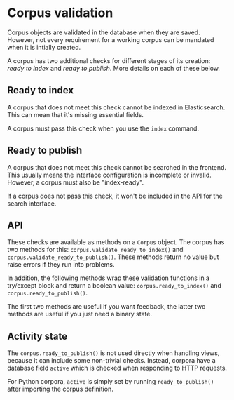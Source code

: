 # Corpus validation

Corpus objects are validated in the database when they are saved. However, not every requirement for a working corpus can be mandated when it is intially created.

A corpus has two additional checks for different stages of its creation: _ready to index_ and _ready to publish_. More details on each of these below.

## Ready to index

A corpus that does not meet this check cannot be indexed in Elasticsearch. This can mean that it's missing essential fields.

A corpus must pass this check when you use the `index` command.

## Ready to publish

A corpus that does not meet this check cannot be searched in the frontend. This usually means the interface configuration is incomplete or invalid. However, a corpus must also be "index-ready".

If a corpus does not pass this check, it won't be included in the API for the search interface.

## API

These checks are available as methods on a `Corpus` object. The corpus has two methods for this: `corpus.validate_ready_to_index()` and `corpus.validate_ready_to_publish()`. These methods return no value but raise errors if they run into problems.

In addition, the following methods wrap these validation functions in a try/except block and return a boolean value: `corpus.ready_to_index()` and `corpus.ready_to_publish()`.

The first two methods are useful if you want feedback, the latter two methods are useful if you just need a binary state.

## Activity state

The `corpus.ready_to_publish()` is not used directly when handling views, because it can include some non-trivial checks. Instead, corpora have a database field `active` which is checked when responding to HTTP requests.

For Python corpora, `active` is simply set by running `ready_to_publish()` after importing the corpus definition.

